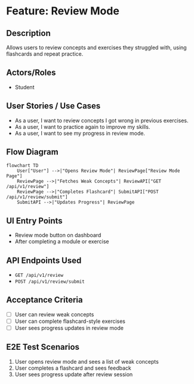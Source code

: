 # Feature: Review Mode

## Description
Allows users to review concepts and exercises they struggled with, using flashcards and repeat practice.

## Actors/Roles
- Student

## User Stories / Use Cases
- As a user, I want to review concepts I got wrong in previous exercises.
- As a user, I want to practice again to improve my skills.
- As a user, I want to see my progress in review mode.

## Flow Diagram
```mermaid
flowchart TD
    User["User"] -->|"Opens Review Mode"| ReviewPage["Review Mode Page"]
    ReviewPage -->|"Fetches Weak Concepts"| ReviewAPI["GET /api/v1/review"]
    ReviewPage -->|"Completes Flashcard"| SubmitAPI["POST /api/v1/review/submit"]
    SubmitAPI -->|"Updates Progress"| ReviewPage
```

## UI Entry Points
- Review mode button on dashboard
- After completing a module or exercise

## API Endpoints Used
- `GET /api/v1/review`
- `POST /api/v1/review/submit`

## Acceptance Criteria
- [ ] User can review weak concepts
- [ ] User can complete flashcard-style exercises
- [ ] User sees progress updates in review mode

## E2E Test Scenarios
1. User opens review mode and sees a list of weak concepts
2. User completes a flashcard and sees feedback
3. User sees progress update after review session 